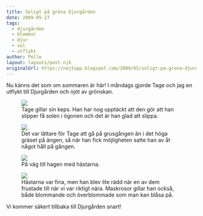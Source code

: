 ```yaml
---
title: Soligt på gröna Djurgården
date: 2009-05-27
tags: 
  - djurgården
  - blommor
  - djur
  - sol
  - utflykt	
author: Pelle
layout: layouts/post.njk
originalUrl: https://nejtupp.blogspot.com/2009/05/soligt-pa-grona-djurgarden.html
---
```


Nu känns det som om sommaren är här! I måndags gjorde Tage och jag en utflykt till Djurgården och njöt av grönskan.

<figure>
	<img src="../../../img/2009/05/_MG_4507_1024pix.jpg">
	<figcaption>Tage gillar sin keps. Han har nog upptäckt att den gör att han slipper få solen i ögonen och det är han glad att slippa.</figcaption>
</figure>

<figure>
  <img src="../../../img/2009/05/_MG_4504_1024pix.jpg">
  <figcaption>Det var lättare för Tage att gå på grusgången än i det höga gräset på ängen, så när han fick möjligheten satte han av åt något håll på gången.
  </figcaption>
</figure>

<figure>
	<img src="../../../img/2009/05/_MG_4528_1024pix.jpg">
	<figcaption>På väg till hagen med hästarna.</figcaption>
</figure>

<figure>
  <img src="../../../img/2009/05/_MG_4526_1024pix.jpg">
	<figcaption>Hästarna var fina, men han blev lite rädd när en av dem frustade till när vi var riktigt nära. Maskrosor gillar han också, både blommande och överblommade som man kan blåsa på.</figcaption>
</figure>

Vi kommer säkert tillbaka till Djurgården snart!
